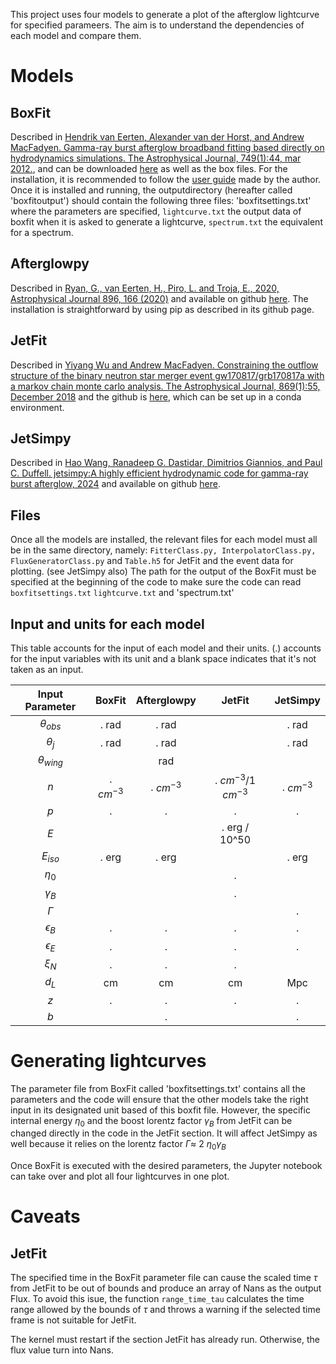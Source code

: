 This project uses four models to generate a plot of the afterglow lightcurve for specified parameers. The aim is to understand the dependencies of each model and compare them.

# Models
## BoxFit

Described in [Hendrik van Eerten, Alexander van der Horst, and Andrew MacFadyen. Gamma-ray burst afterglow broadband fitting based directly on hydrodynamics simulations. The Astrophysical Journal, 749(1):44, mar 2012.](https://arxiv.org/abs/1110.5089), and can be downloaded [here](https://cosmo.nyu.edu/afterglowlibrary/boxfit2011.html) as well as the box files. 
For the installation, it is recommended to follow the [user guide](https://cosmo.nyu.edu/afterglowlibrary/boxfitdatav2/boxfitguidev2.pdf) made by the author. 
Once it is installed and running, the outputdirectory (hereafter called 'boxfitoutput') should contain the following three files: 'boxfitsettings.txt' where the parameters are specified, `lightcurve.txt` the output data of boxfit when it is asked to generate a lightcurve, `spectrum.txt` the equivalent for a spectrum.

## Afterglowpy

Described in [Ryan, G., van Eerten, H., Piro, L. and Troja, E., 2020, Astrophysical Journal 896, 166 (2020)](https://arxiv.org/abs/1909.11691) and available on github [here](https://github.com/geoffryan/afterglowpy?tab=readme-ov-file).
The installation is straightforward by using pip as described in its github page. 

## JetFit

Described in [Yiyang Wu and Andrew MacFadyen. Constraining the outflow structure of the binary neutron star merger event gw170817/grb170817a with a markov chain monte carlo analysis. The Astrophysical Journal, 869(1):55, December 2018](https://arxiv.org/abs/1809.06843) and the github is [here](https://github.com/NYU-CAL/JetFit), which can be set up in a conda environment.

## JetSimpy

Described in [Hao Wang, Ranadeep G. Dastidar, Dimitrios Giannios, and Paul C. Duffell. jetsimpy:A highly efficient hydrodynamic code for gamma-ray burst afterglow, 2024](https://arxiv.org/html/2402.19359v1) and available on github [here](https://github.com/haowang-astro/jetsimpy).

## Files

Once all the models are installed, the relevant files for each model must all be in the same directory, namely: `FitterClass.py, InterpolatorClass.py, FluxGeneratorClass.py` and `Table.h5` for JetFit and the event data for plotting. (see JetSimpy also)
The path for the output of the BoxFit must be specified at the beginning of the code to make sure the code can read `boxfitsettings.txt` `lightcurve.txt` and 'spectrum.txt'

## Input and units for each model

This table accounts for the input of each model and their units. 
(.) accounts for the input variables with its unit and a blank space indicates that it's not taken as an input. 

| Input Parameter | BoxFit | Afterglowpy | JetFit | JetSimpy |
|:--------:|:--------:|:--------:| :--------:| :--------:|
|  $\theta_{obs}$   | . rad   | . rad  |   | . rad  |
|  $\theta_{j}$    | . rad   |  . rad  |   | . rad  |
|  $\theta_{wing}$    |    |  rad   |   |  |
|  $n$    | . $cm^{-3}$   | . $cm^{-3}$   | . $cm^{-3}$/1 $cm^{-3}$  | . $cm^{-3}$   |
|  $p$    |  .  |  .   | .   | .  |
|  $E$   |     |     | . erg / 10^50   |    |
|  $E_{iso}$   |  . erg   | . erg   |   | . erg   |
|  $\eta_0$   |     |    | .   |    |
|  $\gamma_B$    |     |    | .   |    |
|  $\Gamma$    |     |    |    | .  |
|  $\epsilon_B$   |  .  |  .   | .   | .  |
|  $\epsilon_E$   |  .   |  .  | .  | .  |
|  $\xi_N$   |  .  |  .   | .   |   |
|  $d_L$   |  cm   |  cm   | cm  | Mpc   |
|  $z$   |  .  |  .   | .   | .  |
|  $b$   |    |  .   |   | .  |

# Generating lightcurves

The parameter file from BoxFit called 'boxfitsettings.txt' contains all the parameters and the code will ensure that the other models take the right input in its designated unit based of this boxfit file. However, the specific internal energy $\eta_0$ and the boost lorentz factor $\gamma_B$ from JetFit can be changed directly in the code in the JetFit section. It will affect JetSimpy as well because it relies on the lorentz factor $\Gamma \approx$ 2 $\eta_0 \gamma_B$

Once BoxFit is executed with the desired parameters, the Jupyter notebook can take over and plot all four lightcurves in one plot. 

# Caveats

## JetFit

The specified time in the BoxFit parameter file can cause the scaled time $\tau$ from JetFit to be out of bounds and produce an array of Nans as the output Flux. To avoid this isue, the function `range_time_tau` calculates the time range allowed by the bounds of $\tau$ and throws a warning if the selected time frame is not suitable for JetFit.

The kernel must restart if the section JetFit has already run. Otherwise, the flux value turn into Nans. 
